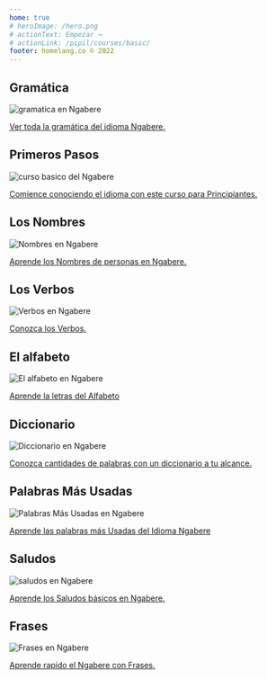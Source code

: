 ```yaml
---
home: true
# heroImage: /hero.png
# actionText: Empezar →
# actionLink: /pipil/courses/basic/
footer: homelang.co © 2022  
---
```


<div class="features">
  <div class="feature">
    <h2>Gramática </h2>
    <img src="/home/grammar.jpg" alt="gramatica en Ngabere">
    <p><a href="/pa/ngabere/grammar/guide/">Ver toda la gramática del idioma Ngabere.</a></p>
  </div>
  <div class="feature">
    <h2>Primeros Pasos</h2>
    <img src="/home/courses.jpg" alt="curso basico del Ngabere">
    <p><a href="/pa/ngabere/courses/basic/">Comience conociendo el idioma con este curso para Principiantes.</a></p>
  </div>
  <div class="feature">
    <h2>Los Nombres</h2>
    <img src="/home/people.jpg" alt="Nombres en Ngabere">
    <p><a href="/pa/ngabere/vocabulary/people/">Aprende los Nombres de personas en Ngabere.</a></p>
  </div>
   <div class="feature">
    <h2>Los Verbos </h2>
    <img src="/home/verbs.png" alt="Verbos en Ngabere">
    <p><a href="/pa/ngabere/grammar/verbs/">Conozca los Verbos.</a></p>
  </div>
  <div class="feature">
    <h2>El alfabeto</h2>
    <img src="/home/alphabet.jpg" alt="El alfabeto en Ngabere">
    <p><a href="/pa/ngabere/grammar/alphabet/">Aprende la letras del Alfabeto</a></p>
  </div>
     <div class="feature">
    <h2>Diccionario</h2>
    <img src="/home/dictionary.jpg" alt="Diccionario en Ngabere">
    <p><a href="/pa/ngabere/dictionary/">Conozca cantidades de palabras con un diccionario a tu alcance.</a></p>
  </div>
  <div class="feature">
    <h2>Palabras Más Usadas</h2>
    <img src="/home/more_used.jpg" alt="Palabras Más Usadas en Ngabere">
    <p><a href="/pa/ngabere/vocabulary/more_used/">Aprende las palabras más Usadas del Idioma Ngabere</a></p>
  </div>
    <div class="feature">
    <h2>Saludos</h2>
    <img src="/home/greetings.jpg" alt="saludos en Ngabere">
    <p><a href="/pa/ngabere/vocabulary/greetings/">Aprende los Saludos básicos en Ngabere.</a></p>
  </div>
   <div class="feature">
    <h2>Frases</h2>
    <img src="/home/phrases.jpg" alt="Frases en Ngabere">
    <p><a href="/pa/ngabere/vocabulary/phrases/">Aprende rapido el Ngabere con Frases.</a></p>
  </div>
</div>

<!-- <counter/> -->